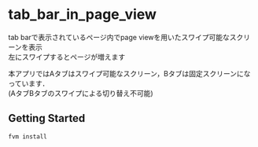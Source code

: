 # tab_bar_in_page_view

tab barで表示されているページ内でpage viewを用いたスワイプ可能なスクリーンを表示  
左にスワイプするとページが増えます

本アプリではAタブはスワイプ可能なスクリーン，Bタブは固定スクリーンになっています．  
(AタブBタブのスワイプによる切り替え不可能)

## Getting Started

`fvm install`
